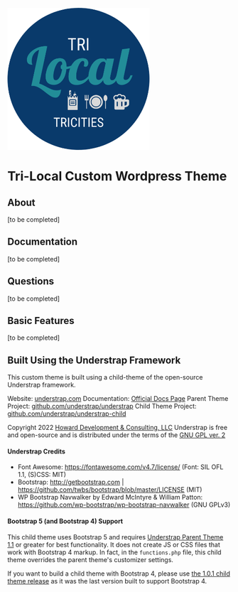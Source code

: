 <p><img src="../assets/logos/logo-blue.png" width="320" height="auto"></p>

# Tri-Local Custom Wordpress Theme  

## About

[to be completed]

## Documentation
  
[to be completed]

## Questions

[to be completed]

## Basic Features

[to be completed]

## Built Using the Understrap Framework

This custom theme is built using a child-theme of the open-source Understrap framework.

Website: [understrap.com](https://understrap.com)
Documentation: [Official Docs Page](https://docs.understrap.com/)
Parent Theme Project: [github.com/understrap/understrap](https://github.com/understrap/understrap)
Child Theme Project: [github.com/understrap/understrap-child](https://github.com/understrap/understrap-child)

Copyright 2022 [Howard Development & Consulting, LLC](https://howarddc.com)
Understrap is free and open-source and is distributed under the terms of the [GNU GPL ver. 2](http://www.gnu.org/licenses/old-licenses/gpl-2.0.en.html)

#### Understrap Credits

- Font Awesome: https://fontawesome.com/v4.7/license/ (Font: SIL OFL 1.1, (S)CSS: MIT)
- Bootstrap: http://getbootstrap.com | https://github.com/twbs/bootstrap/blob/master/LICENSE (MIT)
- WP Bootstrap Navwalker by Edward McIntyre & William Patton: https://github.com/wp-bootstrap/wp-bootstrap-navwalker (GNU GPLv3)

#### Bootstrap 5 (and Bootstrap 4) Support

This child theme uses Bootstrap 5 and requires [Understrap Parent Theme 1.1](https://wordpress.org/themes/understrap) or greater for best functionality. It does not create JS or CSS files that work with Bootstrap 4 markup. In fact, in the `functions.php` file, this child theme overrides the parent theme's customizer settings.

If you want to build a child theme with Bootstrap 4, please use [the 1.0.1 child theme release](https://github.com/understrap/understrap-child/releases/tag/v1.0.1) as it was the last version built to support Bootstrap 4.